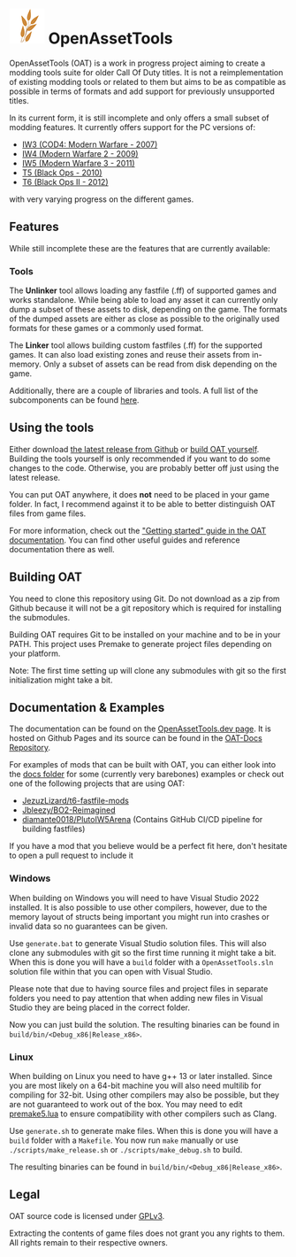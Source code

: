 ![OpenAssetTools Logo](repo/logo_64_64.png) OpenAssetTools
============

OpenAssetTools (OAT) is a work in progress project aiming to create a modding tools suite for older Call Of Duty titles.
It is not a reimplementation of existing modding tools or related to them but aims to be as compatible as possible in terms of formats and add support for previously unsupported titles.

In its current form, it is still incomplete and only offers a small subset of modding features.
It currently offers support for the PC versions of:

- [IW3 (COD4: Modern Warfare - 2007)](https://en.wikipedia.org/wiki/Call_of_Duty_4:_Modern_Warfare)
- [IW4 (Modern Warfare 2 - 2009)](https://en.wikipedia.org/wiki/Call_of_Duty:_Modern_Warfare_2)
- [IW5 (Modern Warfare 3 - 2011)](https://en.wikipedia.org/wiki/Call_of_Duty:_Modern_Warfare_3)
- [T5 (Black Ops - 2010)](https://en.wikipedia.org/wiki/Call_of_Duty:_Black_Ops)
- [T6 (Black Ops II - 2012)](https://en.wikipedia.org/wiki/Call_of_Duty:_Black_Ops_II) 

with very varying progress on the different games. 

## Features

While still incomplete these are the features that are currently available:

### Tools

The **Unlinker** tool allows loading any fastfile (.ff) of supported games and works standalone.
While being able to load any asset it can currently only dump a subset of these assets to disk, depending on the game.
The formats of the dumped assets are either as close as possible to the originally used formats for these games or a commonly used format.

The **Linker** tool allows building custom fastfiles (.ff) for the supported games.
It can also load existing zones and reuse their assets from in-memory.
Only a subset of assets can be read from disk depending on the game.

Additionally, there are a couple of libraries and tools.
A full list of the subcomponents can be found [here](https://openassettools.dev/guide/components.html). 

## Using the tools

Either download [the latest release from Github](https://github.com/Laupetin/OpenAssetTools/releases/latest) or [build OAT yourself](#building-oat).
Building the tools yourself is only recommended if you want to do some changes to the code.
Otherwise, you are probably better off just using the latest release.

You can put OAT anywhere, it does **not** need to be placed in your game folder.
In fact, I recommend against it to be able to better distinguish OAT files from game files.

For more information, check out the ["Getting started" guide in the OAT documentation](https://openassettools.dev/guide/getting-started.html).
You can find other useful guides and reference documentation there as well.

## Building OAT

You need to clone this repository using Git.
Do not download as a zip from Github because it will not be a git repository which is required for installing the submodules.

Building OAT requires Git to be installed on your machine and to be in your PATH.
This project uses Premake to generate project files depending on your platform.

Note: The first time setting up will clone any submodules with git so the first initialization might take a bit.

## Documentation & Examples

The documentation can be found on the [OpenAssetTools.dev page](https://openassettools.dev).
It is hosted on Github Pages and its source can be found in the [OAT-Docs Repository](https://github.com/Laupetin/OAT-Docs).

For examples of mods that can be built with OAT, you can either look into the [docs folder](docs/example) for some (currently very barebones) examples
or check out one of the following projects that are using OAT:

* [JezuzLizard/t6-fastfile-mods](https://github.com/JezuzLizard/t6-fastfile-mods)
* [Jbleezy/BO2-Reimagined](https://github.com/Jbleezy/BO2-Reimagined)
* [diamante0018/PlutoIW5Arena](https://github.com/diamante0018/PlutoIW5Arena) (Contains GitHub CI/CD pipeline for building fastfiles)

If you have a mod that you believe would be a perfect fit here, don't hesitate to open a pull request to include it

### Windows

When building on Windows you will need to have Visual Studio 2022 installed.
It is also possible to use other compilers, however, due to the memory layout of structs being important you might
run into crashes or invalid data so no guarantees can be given.

Use `generate.bat` to generate Visual Studio solution files.
This will also clone any submodules with git so the first time running it might take a bit.
When this is done you will have a `build` folder with a `OpenAssetTools.sln` solution file within that you can open with Visual Studio.

Please note that due to having source files and project files in separate folders you need to pay attention that when adding new files in Visual Studio they are being placed in the correct folder.

Now you can just build the solution.
The resulting binaries can be found in `build/bin/<Debug_x86|Release_x86>`.

### Linux

When building on Linux you need to have g++ 13 or later installed.
Since you are most likely on a 64-bit machine you will also need multilib for compiling for 32-bit.
Using other compilers may also be possible, but they are not guaranteed to work out of the box. You may need to edit [premake5.lua](premake5.lua) to ensure compatibility with other compilers such as Clang.

Use `generate.sh` to generate make files.
When this is done you will have a `build` folder with a `Makefile`.
You now run `make` manually or use `./scripts/make_release.sh` or `./scripts/make_debug.sh` to build.

The resulting binaries can be found in `build/bin/<Debug_x86|Release_x86>`.

## Legal

OAT source code is licensed under [GPLv3](./LICENSE).

Extracting the contents of game files does not grant you any rights to them.
All rights remain to their respective owners.
